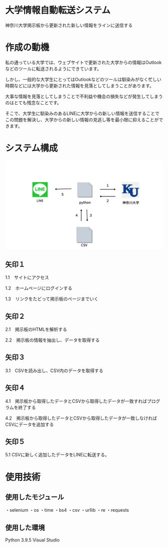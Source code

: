 # 大学情報自動転送システム
神奈川大学掲示板から更新された新しい情報をラインに送信する
# 作成の動機
私の通っている大学では、ウェブサイトで更新された大学からの情報はOutlookなどのツールに転送されるようにできています。

しかし、一般的な大学生にとってはOutlookなどのツールは馴染みがなく忙しい時期などには大学から更新された情報を見落としてしまうことがあります。

大事な情報を見落としてしまうことで不利益や機会の損失などが発生してしまうのはとても残念なことです。

そこで、大学生に馴染みのあるLINEに大学からの新しい情報を送信することでこの問題を解決し、大学からの新しい情報の見逃し等を最小限に抑えることができます。
# システム構成
![ダイアグラム](system_structure.png)
## 矢印１
1.1　サイトにアクセス

1.2　ホームページにログインする

1.3　リンクをたどって掲示板のページまでいく
## 矢印２
2.1　掲示板のHTMLを解析する

2.2　掲示板の情報を抽出し、データを取得する

## 矢印３
3.1　CSVを読み出し、CSV内のデータを取得する

## 矢印４
4.1　掲示板から取得したデータとCSVから取得したデータが一致すればプログラムを終了する

4.2　掲示板から取得したデータとCSVから取得したデータが一致しなければCSVにデータを追加する

## 矢印５
5.1 CSVに新しく追加したデータをLINEに転送する。

# 使用技術
## 使用したモジュール
・selenium
・os
・time
・bs4
・csv
・urllib
・re
・requests
## 使用した環境
Python 3.9.5
Visual Studio 


